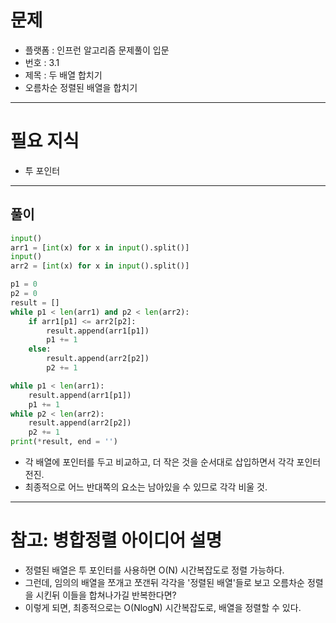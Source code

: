 # 문제
- 플랫폼 : 인프런 알고리즘 문제풀이 입문
- 번호 : 3.1
- 제목 : 두 배열 합치기
- 오름차순 정렬된 배열을 합치기


---

# 필요 지식
- 투 포인터

---

## 풀이
```python
input()
arr1 = [int(x) for x in input().split()]
input()
arr2 = [int(x) for x in input().split()]

p1 = 0
p2 = 0
result = []
while p1 < len(arr1) and p2 < len(arr2):
    if arr1[p1] <= arr2[p2]:
        result.append(arr1[p1])
        p1 += 1
    else:
        result.append(arr2[p2])
        p2 += 1

while p1 < len(arr1):
    result.append(arr1[p1])
    p1 += 1
while p2 < len(arr2):
    result.append(arr2[p2])
    p2 += 1
print(*result, end = '')
```
- 각 배열에 포인터를 두고 비교하고, 더 작은 것을 순서대로 삽입하면서 각각 포인터 전진.
- 최종적으로 어느 반대쪽의 요소는 남아있을 수 있므로 각각 비울 것.

---

# 참고: 병합정렬 아이디어 설명
- 정렬된 배열은 투 포인터를 사용하면 O(N) 시간복잡도로 정렬 가능하다.
- 그런데, 임의의 배열을 쪼개고 쪼갠뒤 각각을 '정렬된 배열'들로 보고 오름차순 정렬을 시킨뒤 이들을 합쳐나가길 반복한다면?
- 이렇게 되면, 최종적으로는 O(NlogN) 시간복잡도로, 배열을 정렬할 수 있다.
